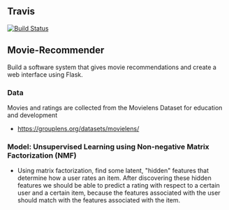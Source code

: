 ## Travis
[![Build Status](https://travis-ci.com/leona-ha/Movie-Recommender.svg?branch=master)](https://travis-ci.com/leona-ha/Movie-Recommender)

## Movie-Recommender
Build a software system that gives movie recommendations and create a web interface using Flask.

### Data
Movies and ratings are collected from the Movielens Dataset for education and development
* https://grouplens.org/datasets/movielens/

### Model: Unsupervised Learning using Non-negative Matrix Factorization (NMF)
* Using matrix factorization, find some latent, "hidden" features that determine how a user rates an item.
After discovering these hidden features we should be able to predict a rating with respect to a certain user and a certain item, because the features associated with the user should match with the features associated with the item.
